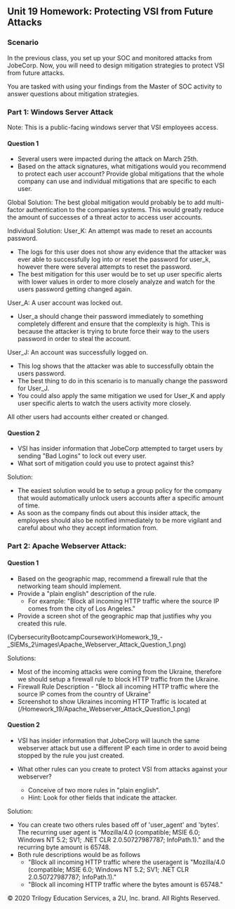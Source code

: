 ## Unit 19 Homework: Protecting VSI from Future Attacks

### Scenario

In the previous class,  you set up your SOC and monitored attacks from JobeCorp. Now, you will need to design mitigation strategies to protect VSI from future attacks. 

You are tasked with using your findings from the Master of SOC activity to answer questions about mitigation strategies.

### Part 1: Windows Server Attack

Note: This is a public-facing windows server that VSI employees access.
 
#### Question 1
- Several users were impacted during the attack on March 25th.
- Based on the attack signatures, what mitigations would you recommend to protect each user account? Provide global mitigations that the whole company can use and individual mitigations that are specific to each user.

Global Solution:
The best global mitigation would probably be to add multi-factor authentication to the companies systems. This would greatly reduce the amount of successes of a threat actor to access user accounts.

Individual Solution:
User_K: An attempt was made to reset an accounts password.
  - The logs for this user does not show any evidence that the attacker was ever able to successfully log into or reset the password for user_k, however there were several attempts to reset the password.
  - The best mitigation for this user would be to set up user specific alerts with lower values in order to more closely analyze and watch for the users password getting changed again.

User_A: A user account was locked out.
  - User_a should change their password immediately to something completely different and ensure that the complexity is high. This is because the attacker is trying to brute force their way to the users password in order to steal the account.

User_J: An account was successfully logged on.
  - This log shows that the attacker was able to successfully obtain the users password.
  - The best thing to do in this scenario is to manually change the password for User_J.
  - You could also apply the same mitigation we used for User_K and apply user specific alerts to watch the users activity more closely.


All other users had accounts either created or changed.

#### Question 2
- VSI has insider information that JobeCorp attempted to target users by sending "Bad Logins" to lock out every user.
- What sort of mitigation could you use to protect against this?
  
Solution:
- The easiest solution would be to setup a group policy for the company that would automatically unlock users accounts after a specific amount of time.
- As soon as the company finds out about this insider attack, the employees should also be notified immediately to be more vigilant and careful about who they accept information from.

### Part 2: Apache Webserver Attack:

#### Question 1
- Based on the geographic map, recommend a firewall rule that the networking team should implement.
- Provide a "plain english" description of the rule.
  - For example: "Block all incoming HTTP traffic where the source IP comes from the city of Los Angeles."
- Provide a screen shot of the geographic map that justifies why you created this rule. 

(CybersecurityBootcampCoursework\Homework_19_-_SIEMs_2\images\Apache_Webserver_Attack_Question_1.png)

Solutions:
- Most of the incoming attacks were coming from the Ukraine, therefore we should setup a firewall rule to block HTTP traffic from the Ukraine.
- Firewall Rule Description - "Block all incoming HTTP traffic where the source IP comes from the country of Ukraine"
- Screenshot to show Ukraines incoming HTTP Traffic is located at (/Homework_19/Apache_Webserver_Attack_Question_1.png)

#### Question 2
- VSI has insider information that JobeCorp will launch the same webserver attack but use a different IP each time in order to avoid being stopped by the rule you just created.

- What other rules can you create to protect VSI from attacks against your webserver?
  - Conceive of two more rules in "plain english". 
  - Hint: Look for other fields that indicate the attacker.
  
Solution:
 - You can create two others rules based off of 'user_agent' and 'bytes'. The recurring user agent is "Mozilla/4.0 (compatible; MSIE 6.0; Windows NT 5.2; SV1; .NET CLR 2.0.50727987787; InfoPath.1)." and the recurring byte amount is 65748.
 - Both rule descriptions would be as follows
    - "Block all incoming HTTP traffic where the useragent is "Mozilla/4.0 (compatible; MSIE 6.0; Windows NT 5.2; SV1; .NET CLR 2.0.50727987787; InfoPath.1)."
    - "Block all incoming HTTP traffic where the bytes amount is 65748."

© 2020 Trilogy Education Services, a 2U, Inc. brand. All Rights Reserved.